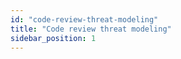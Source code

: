 ```yaml
---
id: "code-review-threat-modeling"
title: "Code review threat modeling"
sidebar_position: 1
---
```


<!-- Opis sekcji: Code review threat modeling -->
